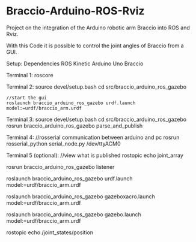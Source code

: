 # Braccio-Arduino-ROS-Rviz
Project on the integration of the Arduino robotic arm Braccio into ROS and Rviz.

With this Code it is possible to control the joint angles of Braccio from a GUI.


Setup:
Dependencies ROS Kinetic
Arduino Uno
Braccio


Terminal 1:
	roscore

Terminal 2:
	source devel/setup.bash
	cd src/braccio_arduino_ros_gazebo

	//start the gui
	roslaunch braccio_arduino_ros_gazebo urdf.launch model:=urdf/braccio_arm.urdf

Terminal 3:
	source devel/setup.bash
	cd src/braccio_arduino_ros_gazebo
	rosrun braccio_arduino_ros_gazebo parse_and_publish

Terminal 4:
	//rosserial communication between arduino and pc
    rosrun rosserial_python serial_node.py /dev/ttyACM0

Terminal 5 (optional):
	//view what is published
	rostopic echo joint_array


rosrun braccio_arduino_ros_gazebo listener

roslaunch braccio_arduino_ros_gazebo urdf.launch model:=urdf/braccio_arm.urdf

roslaunch braccio_arduino_ros_gazebo gazeboxacro.launch model:=urdf/braccio_arm.urdf

roslaunch braccio_arduino_ros_gazebo gazebo.launch model:=urdf/braccio_arm.urdf

rostopic echo /joint_states/position

